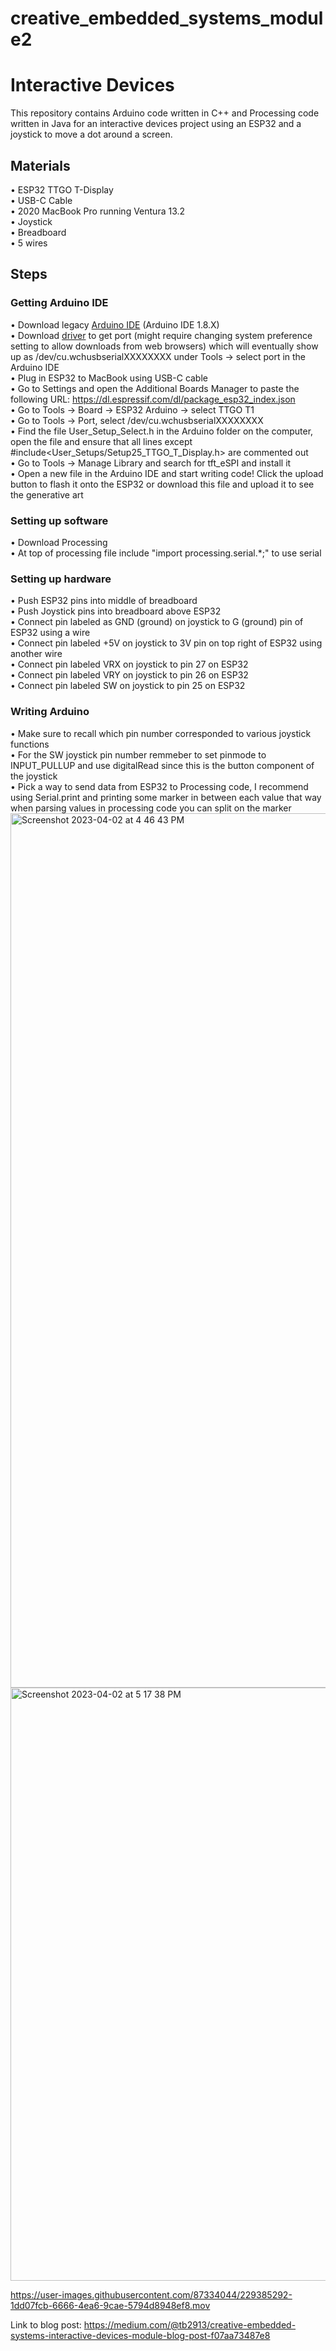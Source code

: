# creative_embedded_systems_module2

# Interactive Devices

This repository contains Arduino code written in C++ and Processing code written in Java for an interactive devices project using an ESP32 and a joystick to move a dot around a screen.

## Materials
• ESP32 TTGO T-Display <br /> 
• USB-C Cable <br /> 
• 2020 MacBook Pro running Ventura 13.2 <br /> 
• Joystick <br /> 
• Breadboard <br /> 
• 5 wires <br /> 

## Steps
### Getting Arduino IDE
• Download legacy [Arduino IDE](https://www.arduino.cc/en/software) (Arduino IDE 1.8.X) <br /> 
• Download [driver](https://www.google.com/url?q=https://www.wch.cn/downloads/CH34XSER_MAC_ZIP.html&sa=D&source=docs&ust=1678074010916145&usg=AOvVaw2ycl5cICa0WuuEadTZwqtU) to get port (might require changing system preference setting to allow downloads from web browsers) which will eventually show up as /dev/cu.wchusbserialXXXXXXXX under Tools → select port in the Arduino IDE <br /> 
• Plug in ESP32 to MacBook using USB-C cable <br /> 
• Go to Settings and open the Additional Boards Manager to paste the following URL: https://dl.espressif.com/dl/package_esp32_index.json <br /> 
• Go to Tools → Board → ESP32 Arduino → select TTGO T1 <br /> 
• Go to Tools → Port, select /dev/cu.wchusbserialXXXXXXXX <br /> 
• Find the file User_Setup_Select.h in the Arduino folder on the computer, open the file and ensure that all lines except #include<User_Setups/Setup25_TTGO_T_Display.h> are commented out <br /> 
• Go to Tools → Manage Library and search for tft_eSPI and install it <br /> 
• Open a new file in the Arduino IDE and start writing code! Click the upload button to flash it onto the ESP32 or download this file and upload it to see the generative art <br /> 

### Setting up software
• Download Processing <br /> 
• At top of processing file include "import processing.serial.*;" to use serial <br /> 

### Setting up hardware
• Push ESP32 pins into middle of breadboard <br /> 
• Push Joystick pins into breadboard above ESP32 <br /> 
• Connect pin labeled as GND (ground) on joystick to G (ground) pin of ESP32 using a wire <br /> 
• Connect pin labeled +5V on joystick to 3V pin on top right of ESP32 using another wire <br /> 
• Connect pin labeled VRX on joystick to pin 27 on ESP32 <br /> 
• Connect pin labeled VRY on joystick to pin 26 on ESP32 <br /> 
• Connect pin labeled SW on joystick to pin 25 on ESP32 <br /> 

### Writing Arduino
• Make sure to recall which pin number corresponded to various joystick functions <br /> 
• For the SW joystick pin number remmeber to set pinmode to INPUT_PULLUP and use digitalRead since this is the button component of the joystick <br /> 
• Pick a way to send data from ESP32 to Processing code, I recommend using Serial.print and printing some marker in between each value that way when parsing values in processing code you can split on the marker <br /> 
<img width="1399" alt="Screenshot 2023-04-02 at 4 46 43 PM" src="https://user-images.githubusercontent.com/87334044/229385267-a891c727-455a-4291-986a-686b5f13eca0.png">
<img width="949" alt="Screenshot 2023-04-02 at 5 17 38 PM" src="https://user-images.githubusercontent.com/87334044/229385284-9a4f30cb-5edc-4357-bd8e-f904ec79bece.png">


https://user-images.githubusercontent.com/87334044/229385292-1dd07fcb-6666-4ea6-9cae-5794d8948ef8.mov



Link to blog post: https://medium.com/@tb2913/creative-embedded-systems-interactive-devices-module-blog-post-f07aa73487e8
